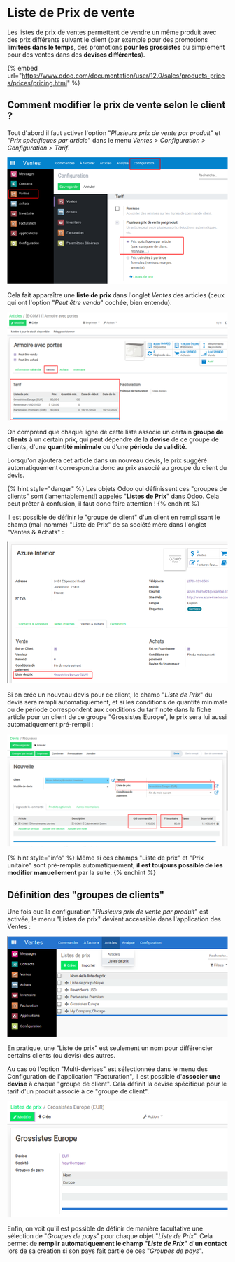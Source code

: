 # Liste de Prix de vente

Les listes de prix de ventes permettent de vendre un même produit avec des prix différents suivant le client (par exemple pour des promotions **limitées dans le temps**, des promotions **pour les grossistes** ou simplement pour des ventes dans des **devises différentes**).

{% embed url="https://www.odoo.com/documentation/user/12.0/sales/products_prices/prices/pricing.html" %}

## Comment modifier le prix de vente selon le client ?

Tout d'abord il faut activer l'option "_Plusieurs prix de vente par produit_" et "_Prix spécifiques par article_" dans le menu _Ventes > Configuration > Configuration > Tarif_.

![](<../.gitbook/assets/image (85).png>)

Cela fait apparaître une **liste de prix** dans l'onglet _Ventes_ des articles (ceux qui ont l'option "_Peut être vendu_" cochée, bien entendu).

![](<../.gitbook/assets/image (89).png>)

On comprend que chaque ligne de cette liste associe un certain **groupe de clients** à un certain prix, qui peut dépendre de la **devise** de ce groupe de clients, d'une **quantité minimale** ou d'une **période de validité**.

Lorsqu'on ajoutera cet article dans un nouveau devis, le prix suggéré automatiquement correspondra donc au prix associé au groupe du client du devis.

{% hint style="danger" %}
Les objets Odoo qui définissent ces "groupes de clients" sont (lamentablement!) appelés "**Listes de Prix**" dans Odoo. Cela peut prêter à confusion, il faut donc faire attention !&#x20;
{% endhint %}

Il est possible de définir le "groupe de client" d'un client en remplissant le champ (mal-nommé) "Liste de Prix" de sa société mère dans l'onglet "Ventes & Achats" :

![](<../.gitbook/assets/image (82).png>)

Si on crée un nouveau devis pour ce client, le champ "_Liste de Prix_" du devis sera rempli automatiquement, et si les conditions de quantité minimale ou de période correspondent aux conditions du tarif noté dans la fiche article pour un client de ce groupe "Grossistes Europe", le prix sera lui aussi automatiquement pré-rempli :

![](<../.gitbook/assets/image (83).png>)

{% hint style="info" %}
Même si ces champs "Liste de prix" et "Prix unitaire" sont pré-remplis automatiquement, **il est toujours possible de les modifier manuellement** par la suite.
{% endhint %}

## Définition des "groupes de clients"

Une fois que la configuration "_Plusieurs prix de vente par produit_" est activée, le menu "Listes de prix" devient accessible dans l'application des Ventes :

![](<../.gitbook/assets/image (79).png>)

En pratique, une "Liste de prix" est seulement un nom pour différencier certains clients (ou devis) des autres.

Au cas où l'option "Multi-devises" est sélectionnée dans le menu des Configuration de l'application "Facturation", il est possible d'**associer une devise** à chaque "groupe de client". Cela définit la devise spécifique pour le tarif d'un produit associé à ce "groupe de client".

![](<../.gitbook/assets/image (91).png>)

Enfin, on voit qu'il est possible de définir de manière facultative une sélection de "_Groupes de pays_" pour chaque objet "_Liste de Prix_". Cela permet de **remplir automatiquement le champ "**_**Liste de Prix**_**" d'un contact** lors de sa création si son pays fait partie de ces "_Groupes de pays_".
